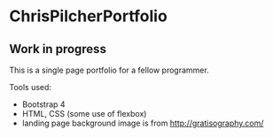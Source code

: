 # ChrisPilcherPortfolio

## Work in progress

This is a single page portfolio for a fellow programmer. 

Tools used:

* Bootstrap 4
* HTML, CSS (some use of flexbox)
* landing page background image is from http://gratisography.com/
